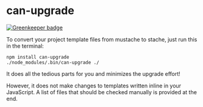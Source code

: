 # can-upgrade

[![Greenkeeper badge](https://badges.greenkeeper.io/canjs/can-upgrade.svg)](https://greenkeeper.io/)

To convert your project template files from mustache to stache, just run this in the terminal:

```shell
npm install can-upgrade
./node_modules/.bin/can-upgrade ./
```

It does all the tedious parts for you and minimizes the upgrade effort!

However, it does not make changes to templates written inline in your JavaScript. A list of files that should be checked manually is provided at the end.

